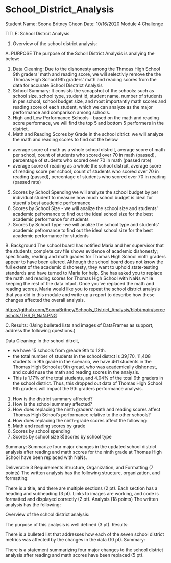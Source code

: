 # School_District_Analysis

Student Name: Soona Britney Cheon
Date: 10/16/2020
Module 4 Challenge

TITLE: School Distrcit Analysis
1. Overview of the school district analysis: 

A. PURPOSE
The purpose of the Scholl District Analysis is analying the below:
1) Data Cleaning: Due to the dishonesty among the Thmoas High School 9th graders' math and reading score, we will selectivly remove the the Thmoas High School 9th graders' math and reading scores from the data for accurate School Disctrict Analysis 
2) School Summary: It consists the scnapshot of the schools: such as school size, school type, student id, student name, number of students in per school, school budget size, and most importantly math scores and reading score of each student, which we can analyze as the major performance and comparison among schools. 
3) High and Low Performance Schools - based on the math and reading score performace, we will find the top 5 and bottom 5 performers in the district. 
4) Math and Reading Scores by Grade in the school ditrict: we will analyze the math and reading scores to find out the below
 - average score of math as a whole school distrcit, average score of math per school, count of students who scored over 70 in math (passed), percentage of students who scored over 70 in math (passed rate) 
 - average score of reading as a whole the school distrcit, average score of reading score per school, count of students who scored over 70 in reading (passed), percentage of students who scored over 70 in reading (passed rate)   
5) Scores by School Spending we will analyze the school budget by per individual student to measure how much school budget is ideal for stuent's best academic performance 
6) Scores by School Size - we will analize the school size and students' academic pefromance to find out the ideal school size for the best academic performance for students 
7) Scores by School Type -we will analize the school type and students' academic pefromance to find out the ideal school size for the best academic performance for students 

B. Background
The school board has notified Maria and her supervisor that the students_complete.csv file shows evidence of academic dishonesty; specifically, reading and math grades for Thomas High School ninth graders appear to have been altered. Although the school board does not know the full extent of the academic dishonesty, they want to uphold state-testing standards and have turned to Maria for help. She has asked you to replace the math and reading scores for Thomas High School with NaNs while keeping the rest of the data intact. Once you’ve replaced the math and reading scores, Maria would like you to repeat the school district analysis that you did in this module and write up a report to describe how these changes affected the overall analysis.

https://github.com/SoonaBritney/Schools_District_Analysis/blob/main/screenshots/THS_9_NaN.PNG

C. Results: 
(Using bulleted lists and images of DataFrames as support, address the following questions.)

Data Cleaning: In the school ditrcit, 
- we have 15 schools from greade 9th to 12th.  
- the total number of students in the school distrct is 39,170, 11,408 students in 9th grade in the scenario, we have 461 students in the Thomas High School at 9th gread, who was academically dishonest, and could nuse the math and reading scores in the analysis. 
- This is 1.17% of the total students, and 4.04% of the total 9th graders in the school district. Thus, this dropped out data of Thomas High School 9th graders will impact the 9th graders performance analysis.

1) How is the district summary affected?
2) How is the school summary affected?
3) How does replacing the ninth graders’ math and reading scores affect Thomas High School’s performance relative to the other schools?
4) How does replacing the ninth-grade scores affect the following:
5) Math and reading scores by grade
6) Scores by school spending
7) Scores by school size
8)Scores by school type

Summary: 
Summarize four major changes in the updated school district analysis after reading and math scores for the ninth grade at Thomas High School have been replaced with NaNs.

Deliverable 3 Requirements
Structure, Organization, and Formatting (7 points)
The written analysis has the following structure, organization, and formatting:

There is a title, and there are multiple sections (2 pt).
Each section has a heading and subheading (3 pt).
Links to images are working, and code is formatted and displayed correctly (2 pt).
Analysis (18 points)
The written analysis has the following:



Overview of the school district analysis:

The purpose of this analysis is well defined (3 pt).
Results:

There is a bulleted list that addresses how each of the seven school district metrics was affected by the changes in the data (10 pt).
Summary:

There is a statement summarizing four major changes to the school district analysis after reading and math scores have been replaced (5 pt).
